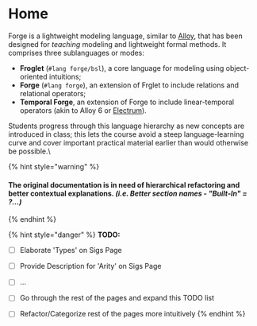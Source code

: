 # Home

Forge is a lightweight modeling language, similar to [Alloy](https://alloytools.org), that has been designed for _teaching_ modeling and lightweight formal methods. It comprises three sublanguages or modes:

* **Froglet** (`#lang forge/bsl`), a core language for modeling using object-oriented intuitions;
* **Forge** (`#lang forge`), an extension of Frglet to include relations and relational operators;
* **Temporal Forge**, an extension of Forge to include linear-temporal operators (akin to Alloy 6 or [Electrum](https://github.com/haslab/Electrum)).

Students progress through this language hierarchy as new concepts are introduced in class; this lets the course avoid a steep language-learning curve and cover important practical material earlier than would otherwise be possible.\


{% hint style="warning" %}
#### The original documentation is in need of hierarchical refactoring and better contextual explanations. _(i.e. Better section names - "Built-In" = ?...)_&#x20;
{% endhint %}

{% hint style="danger" %}
**TODO:**&#x20;

* [ ] Elaborate 'Types' on Sigs Page
* [ ] Provide Description for 'Arity' on Sigs Page
* [ ] ...
* [ ] Go through the rest of the pages and expand this TODO list
* [ ] Refactor/Categorize rest of the pages more intuitively&#x20;
{% endhint %}

